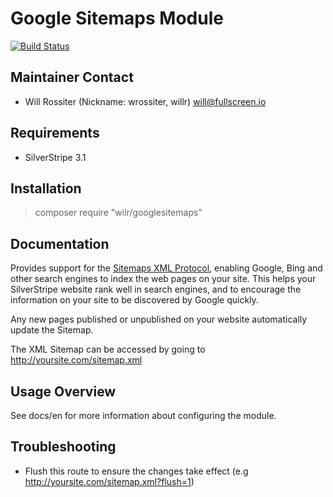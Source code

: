 # Google Sitemaps Module

[![Build Status](https://secure.travis-ci.org/wilr/silverstripe-googlesitemaps.png?branch=master)](http://travis-ci.org/wilr/silverstripe-googlesitemaps)

## Maintainer Contact

* Will Rossiter (Nickname: wrossiter, willr) <will@fullscreen.io>

## Requirements

* SilverStripe 3.1

## Installation

> composer require "wilr/googlesitemaps"

## Documentation

Provides support for the [Sitemaps XML Protocol](http://www.sitemaps.org/protocol.html),
enabling Google, Bing and other search engines to index the web pages on your
site. This helps your SilverStripe website rank well in search engines, and to
encourage the information on your site to be discovered by Google quickly.

Any new pages published or unpublished on your website automatically update the
Sitemap.

The XML Sitemap can be accessed by going to http://yoursite.com/sitemap.xml

## Usage Overview

See docs/en for more information about configuring the module.

## Troubleshooting

* Flush this route to ensure the changes take effect (e.g http://yoursite.com/sitemap.xml?flush=1)
